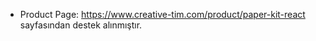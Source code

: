 

* Product Page: https://www.creative-tim.com/product/paper-kit-react sayfasından destek alınmıştır.
